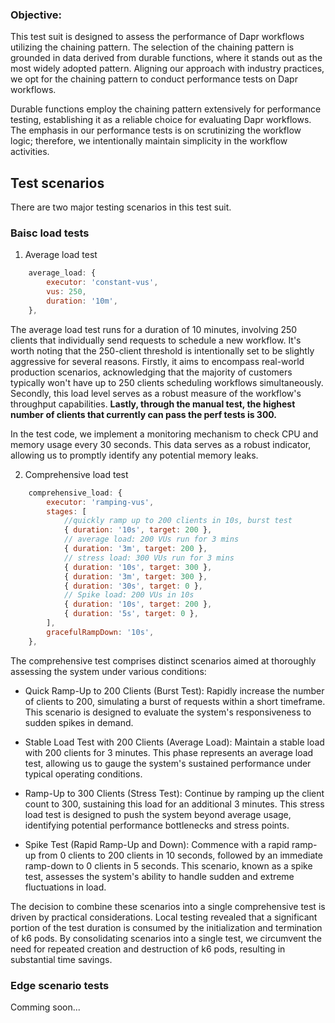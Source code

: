 ### Objective:
This test suit is designed to assess the performance of Dapr workflows utilizing the chaining pattern. The selection of the chaining pattern is grounded in data derived from durable functions, where it stands out as the most widely adopted pattern. Aligning our approach with industry practices, we opt for the chaining pattern to conduct performance tests on Dapr workflows.

Durable functions employ the chaining pattern extensively for performance testing, establishing it as a reliable choice for evaluating Dapr workflows. The emphasis in our performance tests is on scrutinizing the workflow logic; therefore, we intentionally maintain simplicity in the workflow activities.

## Test scenarios

There are two major testing scenarios in this test suit. 

### Baisc load tests

1. Average load test

```js
    average_load: {
        executor: 'constant-vus',
        vus: 250, 
        duration: '10m',
    },
```
The average load test runs for a duration of 10 minutes, involving 250 clients that individually send requests to schedule a new workflow. It's worth noting that the 250-client threshold is intentionally set to be slightly aggressive for several reasons. Firstly, it aims to encompass real-world production scenarios, acknowledging that the majority of customers typically won't have up to 250 clients scheduling workflows simultaneously. Secondly, this load level serves as a robust measure of the workflow's throughput capabilities. **Lastly, through the manual test, the highest number of clients that currently can pass the perf tests is 300.**

In the test code, we implement a monitoring mechanism to check CPU and memory usage every 30 seconds. This data serves as a robust indicator, allowing us to promptly identify any potential memory leaks.

2. Comprehensive load test

```js
    comprehensive_load: {
        executor: 'ramping-vus',
        stages: [
            //quickly ramp up to 200 clients in 10s, burst test
            { duration: '10s', target: 200 },
            // average load: 200 VUs run for 3 mins
            { duration: '3m', target: 200 },
            // stress load: 300 VUs run for 3 mins
            { duration: '10s', target: 300 },
            { duration: '3m', target: 300 },
            { duration: '30s', target: 0 },
            // Spike load: 200 VUs in 10s
            { duration: '10s', target: 200 },
            { duration: '5s', target: 0 },
        ],
        gracefulRampDown: '10s',
    },
```

The comprehensive test comprises distinct scenarios aimed at thoroughly assessing the system under various conditions:

- Quick Ramp-Up to 200 Clients (Burst Test):
Rapidly increase the number of clients to 200, simulating a burst of requests within a short timeframe. This scenario is designed to evaluate the system's responsiveness to sudden spikes in demand.

- Stable Load Test with 200 Clients (Average Load):
Maintain a stable load with 200 clients for 3 minutes. This phase represents an average load test, allowing us to gauge the system's sustained performance under typical operating conditions.

- Ramp-Up to 300 Clients (Stress Test):
Continue by ramping up the client count to 300, sustaining this load for an additional 3 minutes. This stress load test is designed to push the system beyond average usage, identifying potential performance bottlenecks and stress points.

- Spike Test (Rapid Ramp-Up and Down):
Commence with a rapid ramp-up from 0 clients to 200 clients in 10 seconds, followed by an immediate ramp-down to 0 clients in 5 seconds. This scenario, known as a spike test, assesses the system's ability to handle sudden and extreme fluctuations in load.

The decision to combine these scenarios into a single comprehensive test is driven by practical considerations. Local testing revealed that a significant portion of the test duration is consumed by the initialization and termination of k6 pods. By consolidating scenarios into a single test, we circumvent the need for repeated creation and destruction of k6 pods, resulting in substantial time savings.


### Edge scenario tests
Comming soon...